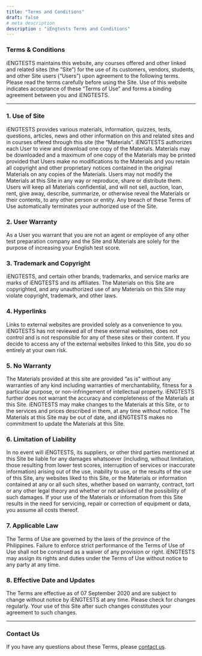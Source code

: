 ```yaml
---
title: "Terms and Conditions"
draft: false
# meta description
description : "iEngtests Terms and Conditions"
---
```


### Terms & Conditions

iENGTESTS maintains this website, any courses offered and other linked and related sites (the “Site”) for the use of its customers, vendors, students, and other Site users (“Users”) upon agreement to the following terms. Please read the terms carefully before using the Site. Use of this website indicates acceptance of these “Terms of Use” and forms a binding agreement between you and iENGTESTS.
________________________________________
### 1. Use of Site

iENGTESTS provides various materials, information, quizzes, tests, questions, articles, news and other information on this and related sites and in courses offered through this site (the “Materials”. iENGTESTS authorizes each User to view and download one copy of the Materials. Materials may be downloaded and a maximum of one copy of the Materials may be printed provided that Users make no modifications to the Materials and you retain all copyright and other proprietary notices contained in the original Materials on any copies of the Materials. Users may not modify the Materials at this Site in any way or reproduce, share or distribute them. Users will keep all Materials confidential, and will not sell, auction, loan, rent, give away, describe, summarize, or otherwise reveal the Materials or their contents, to any other person or entity. Any breach of these Terms of Use automatically terminates your authorized use of the Site.


### 2. User Warranty

As a User you warrant that you are not an agent or employee of any other test preparation company and the Site and Materials are solely for the purpose of increasing your English test score.


### 3. Trademark and Copyright

iENGTESTS, and certain other brands, trademarks, and service marks are marks of iENGTESTS and its affiliates. The Materials on this Site are copyrighted, and any unauthorized use of any Materials on this Site may violate copyright, trademark, and other laws.


### 4. Hyperlinks

Links to external websites are provided solely as a convenience to you. iENGTESTS has not reviewed all of these external websites, does not control and is not responsible for any of these sites or their content. If you decide to access any of the external websites linked to this Site, you do so entirely at your own risk.


### 5. No Warranty

The Materials provided at this site are provided “as is” without any warranties of any kind including warranties of merchantability, fitness for a particular purpose, or non-infringement of intellectual property. iENGTESTS further does not warrant the accuracy and completeness of the Materials at this Site. iENGTESTS may make changes to the Materials at this Site, or to the services and prices described in them, at any time without notice. The Materials at this Site may be out of date, and iENGTESTS makes no commitment to update the Materials at this Site.


### 6. Limitation of Liability

In no event will iENGTESTS, its suppliers, or other third parties mentioned at this Site be liable for any damages whatsoever (including, without limitation, those resulting from lower test scores, interruption of services or inaccurate information) arising out of the use, inability to use, or the results of the use of this Site, any websites liked to this Site, or the Materials or information contained at any or all such sites, whether based on warranty, contract, tort or any other legal theory and whether or not advised of the possibility of such damages. If your use of the Materials or information from this Site results in the need for servicing, repair or correction of equipment or data, you assume all costs thereof.


### 7. Applicable Law

The Terms of Use are governed by the laws of the province of the Philippines. Failure to enforce strict performance of the Terms of Use of Use shall not be construed as a waiver of any provision or right. iENGTESTS may assign its rights and duties under the Terms of Use without notice to any party at any time.


### 8. Effective Date and Updates

The Terms are effective as of 07 September 2020 and are subject to change without notice by iENGTESTS at any time. Please check for changes regularly. Your use of this Site after such changes constitutes your agreement to such changes.

________________________________________
### Contact Us

If you have any questions about these Terms, please [contact us](../iengtests/contact).